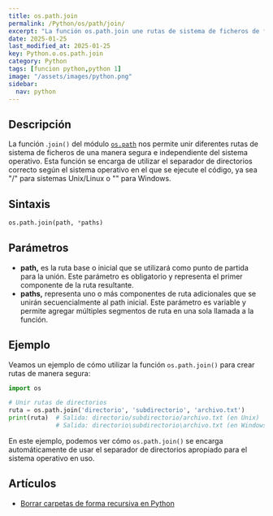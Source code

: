 ```yaml
---
title: os.path.join
permalink: /Python/os/path/join/
excerpt: "La función os.path.join une rutas de sistema de ficheros de forma segura."
date: 2025-01-25
last_modified_at: 2025-01-25
key: Python.o.os.path.join
category: Python
tags: [funcion python,python 1]
image: "/assets/images/python.png"
sidebar:
  nav: python
---
```


## Descripción


La función .`join()` del módulo [`os.path`](https://www.w3api.com/python/os/path/) nos permite unir diferentes rutas de sistema de ficheros de una manera segura e independiente del sistema operativo. Esta función se encarga de utilizar el separador de directorios correcto según el sistema operativo en el que se ejecute el código, ya sea "/" para sistemas Unix/Linux o "\" para Windows.


## Sintaxis


```python
os.path.join(path, *paths)
```


## Parámetros

- **path,** es la ruta base o inicial que se utilizará como punto de partida para la unión. Este parámetro es obligatorio y representa el primer componente de la ruta resultante.
- **paths,** representa uno o más componentes de ruta adicionales que se unirán secuencialmente al path inicial. Este parámetro es variable y permite agregar múltiples segmentos de ruta en una sola llamada a la función.

## Ejemplo 


Veamos un ejemplo de cómo utilizar la función `os.path.join()` para crear rutas de manera segura:


```python
import os

# Unir rutas de directorios
ruta = os.path.join('directorio', 'subdirectorio', 'archivo.txt')
print(ruta)  # Salida: directorio/subdirectorio/archivo.txt (en Unix)
             # Salida: directorio\subdirectorio\archivo.txt (en Windows)
```


En este ejemplo, podemos ver cómo `os.path.join()` se encarga automáticamente de usar el separador de directorios apropiado para el sistema operativo en uso.


## Artículos

- [Borrar carpetas de forma recursiva en Python](https://lineadecodigo.com/python/borrar-carpetas-de-forma-recursiva-en-python/)
